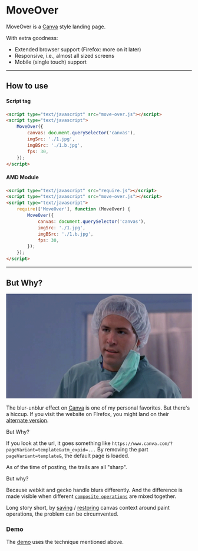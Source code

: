 # MoveOver

MoveOver is a [Canva](https://www.canva.com) style landing page.

With extra goodness:

* Extended browser support (Firefox: more on it later)
* Responsive, i.e., almost all sized screens
* Mobile (single touch) support

---

## How to use

#### Script tag
```html
<script type="text/javascript" src="move-over.js"></script>
<script type="text/javascript">
    MoveOver({
        canvas: document.querySelector('canvas'),
        imgSrc: './1.jpg',
        imgBSrc: './1.b.jpg',
        fps: 30,
    });
</script>
```

#### AMD Module
```html
<script type="text/javascript" src="require.js"></script>
<script type="text/javascript" src="move-over.js"></script>
<script type="text/javascript">
    require(['MoveOver'], function (MoveOver) {
        MoveOver({
            canvas: document.querySelector('canvas'),
            imgSrc: './1.jpg',
            imgBSrc: './1.b.jpg',
            fps: 30,
        });
    });
</script>

```

---

## But Why?

![But Why?](but-why.gif)

The blur-unblur effect on [Canva](https://www.canva.com) is one of my personal favorites. But there's a hiccup. If you visit the website on FIrefox, you might land on their [alternate version](https://www.canva.com/?pageVariant=template).

But Why?

If you look at the url, it goes something like
`https://www.canva.com/?pageVariant=template&utm_expid=...`
By removing the part `pageVariant=template&`, the default page is loaded.

As of the time of posting, the trails are all "sharp".

But why?

Because webkit and gecko handle blurs differently. And the difference is made visible when different [`composite operations`](https://developer.mozilla.org/en-US/docs/Web/API/CanvasRenderingContext2D/globalCompositeOperation) are mixed together.

Long story short, by
[saving](https://developer.mozilla.org/en-US/docs/Web/API/CanvasRenderingContext2D/save)
/
[restoring](https://developer.mozilla.org/en-US/docs/Web/API/CanvasRenderingContext2D/restore)
canvas context around paint operations, the problem can be circumvented.

### Demo

The [demo](https://zhirzh.github.io/moveover/dist) uses the technique mentioned above.
